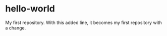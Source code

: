 # hello-world
My first repository.
With this added line, it becomes my first repository with a change.
